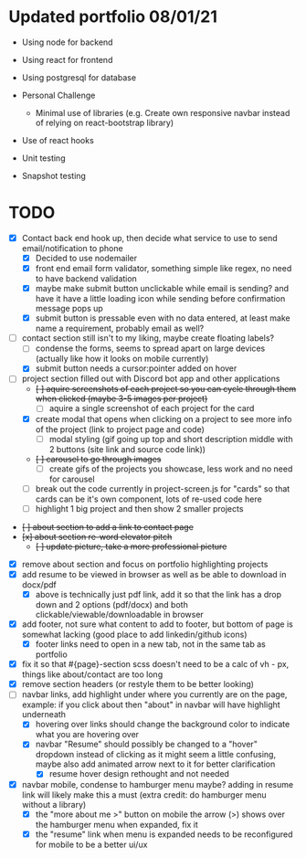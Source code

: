 # Updated portfolio 08/01/21

- Using node for backend
- Using react for frontend
- Using postgresql for database

- Personal Challenge
    - Minimal use of libraries (e.g. Create own responsive navbar instead of relying on react-bootstrap library)

- Use of react hooks
- Unit testing
- Snapshot testing

# TODO

- [X] Contact back end hook up, then decide what service to use to send email/notification to phone
    - [X] Decided to use nodemailer
    - [x] front end email form validator, something simple like regex, no need to have backend validation
    - [x] maybe make submit button unclickable while email is sending? and have it have a little loading icon while sending before confirmation message pops up
    - [x] submit button is pressable even with no data entered, at least make name a requirement, probably email as well?
- [ ] contact section still isn't to my liking, maybe create floating labels?
    - [ ] condense the forms, seems to spread apart on large devices (actually like how it looks on mobile currently)
    - [x] submit button needs a cursor:pointer added on hover
- [ ] project section filled out with Discord bot app and other applications
    - ~~[ ] aquire screenshots of each project so you can cycle through them when clicked (maybe 3-5 images per project)~~
        - [ ] aquire a single screenshot of each project for the card
    - [x] create modal that opens when clicking on a project to see more info of the project (link to project page and code)
        - [ ] modal styling (gif going up top and short description middle with 2 buttons (site link and source code link))
    - ~~[ ] carousel to go through images~~
        - [ ] create gifs of the projects you showcase, less work and no need for carousel
    - [ ] break out the code currently in project-screen.js for "cards" so that cards can be it's own component, lots of re-used code here
    - [ ] highlight 1 big project and then show 2 smaller projects
- ~~[ ] about section to add a link to contact page~~
- ~~[x] about section re-word elevator pitch~~
    - ~~[ ] update picture, take a more professional picture~~
- [x] remove about section and focus on portfolio highlighting projects
- [X] add resume to be viewed in browser as well as be able to download in docx/pdf
    - [X] above is technically just pdf link, add it so that the link has a drop down and 2 options (pdf/docx) and both clickable/viewable/downloadable in browser
- [X] add footer, not sure what content to add to footer, but bottom of page is somewhat lacking (good place to add linkedin/github icons)
    - [x] footer links need to open in a new tab, not in the same tab as portfolio
- [x] fix it so that #{page}-section scss doesn't need to be a calc of vh - px, things like about/contact are too long
- [x] remove section headers (or restyle them to be better looking)
- [ ] navbar links, add highlight under where you currently are on the page, example: if you click about then "about" in navbar will have highlight underneath
    - [x] hovering over links should change the background color to indicate what you are hovering over
    - [x] navbar "Resume" should possibly be changed to a "hover" dropdown instead of clicking as it might seem a little confusing, maybe also add animated arrow next to it for better clarification
        - [x] resume hover design rethought and not needed
- [x] navbar mobile, condense to hamburger menu maybe? adding in resume link will likely make this a must (extra credit: do hamburger menu without a library)
    - [x] the "more about me >" button on mobile the arrow (>) shows over the hamburger menu when expanded, fix it
    - [x] the "resume" link when menu is expanded needs to be reconfigured for mobile to be a better ui/ux